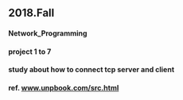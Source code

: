 ## 2018.Fall

#### Network_Programming

#### project 1 to 7

#### study about how to connect tcp server and client

#### ref. www.unpbook.com/src.html
